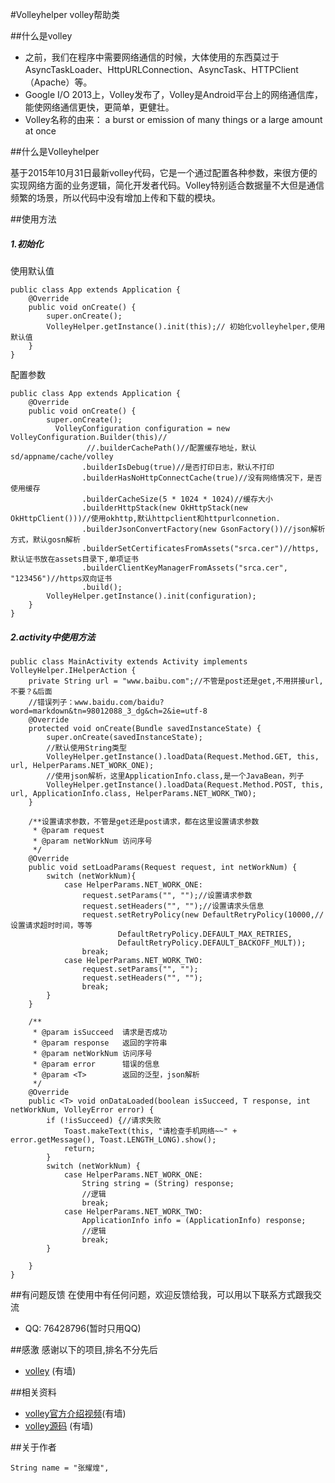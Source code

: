 #Volleyhelper
volley帮助类

##什么是volley
* 之前，我们在程序中需要网络通信的时候，大体使用的东西莫过于AsyncTaskLoader、HttpURLConnection、AsyncTask、HTTPClient（Apache）等。
* Google I/O 2013上，Volley发布了，Volley是Android平台上的网络通信库，能使网络通信更快，更简单，更健壮。
* Volley名称的由来： a burst or emission of many things or a large amount at once

##什么是Volleyhelper

基于2015年10月31日最新volley代码，它是一个通过配置各种参数，来很方便的实现网络方面的业务逻辑，简化开发者代码。Volley特别适合数据量不大但是通信频繁的场景，所以代码中没有增加上传和下载的模块。


##使用方法

##### 1.初始化
使用默认值
```
public class App extends Application {
    @Override
    public void onCreate() {
        super.onCreate();
        VolleyHelper.getInstance().init(this);// 初始化volleyhelper,使用默认值
    }
}
```
配置参数
```
public class App extends Application {
    @Override
    public void onCreate() {
        super.onCreate();
          VolleyConfiguration configuration = new VolleyConfiguration.Builder(this)//
                 //.builderCachePath()//配置缓存地址，默认sd/appname/cache/volley
                .builderIsDebug(true)//是否打印日志，默认不打印
                .builderHasNoHttpConnectCache(true)//没有网络情况下，是否使用缓存
                .builderCacheSize(5 * 1024 * 1024)//缓存大小
                .builderHttpStack(new OkHttpStack(new OkHttpClient()))//使用okhttp,默认httpclient和httpurlconnetion.
                .builderJsonConvertFactory(new GsonFactory())//json解析方式，默认gosn解析
                .builderSetCertificatesFromAssets("srca.cer")//https,默认证书放在assets目录下,单项证书
                .builderClientKeyManagerFromAssets("srca.cer", "123456")//https双向证书
                .build();
        VolleyHelper.getInstance().init(configuration);
    }
}
```
##### 2.activity中使用方法
```
public class MainActivity extends Activity implements VolleyHelper.IHelperAction {
    private String url = "www.baibu.com";//不管是post还是get,不用拼接url,不要？&后面
    //错误列子：www.baidu.com/baidu?word=markdown&tn=98012088_3_dg&ch=2&ie=utf-8
    @Override
    protected void onCreate(Bundle savedInstanceState) {
        super.onCreate(savedInstanceState);
        //默认使用String类型
        VolleyHelper.getInstance().loadData(Request.Method.GET, this, url, HelperParams.NET_WORK_ONE);
        //使用json解析，这里ApplicationInfo.class,是一个JavaBean，列子
        VolleyHelper.getInstance().loadData(Request.Method.POST, this, url, ApplicationInfo.class, HelperParams.NET_WORK_TWO);
    }

    /**设置请求参数，不管是get还是post请求，都在这里设置请求参数
     * @param request 
     * @param netWorkNum 访问序号
     */
    @Override
    public void setLoadParams(Request request, int netWorkNum) {
        switch (netWorkNum){
            case HelperParams.NET_WORK_ONE:
                request.setParams("", "");//设置请求参数
                request.setHeaders("", "");//设置请求头信息
                request.setRetryPolicy(new DefaultRetryPolicy(10000,//设置请求超时时间，等等
                        DefaultRetryPolicy.DEFAULT_MAX_RETRIES,
                        DefaultRetryPolicy.DEFAULT_BACKOFF_MULT));
                break;
            case HelperParams.NET_WORK_TWO:
                request.setParams("", "");
                request.setHeaders("", "");
                break;
        }
    }
    
    /**
     * @param isSucceed  请求是否成功
     * @param response   返回的字符串
     * @param netWorkNum 访问序号
     * @param error      错误的信息
     * @param <T>        返回的泛型，json解析
     */
    @Override
    public <T> void onDataLoaded(boolean isSucceed, T response, int netWorkNum, VolleyError error) {
        if (!isSucceed) {//请求失败
            Toast.makeText(this, "请检查手机网络~~" + error.getMessage(), Toast.LENGTH_LONG).show();
            return;
        }
        switch (netWorkNum) {
            case HelperParams.NET_WORK_ONE:
                String string = (String) response;
                //逻辑
                break;
            case HelperParams.NET_WORK_TWO:
                ApplicationInfo info = (ApplicationInfo) response;
                //逻辑
                break;
        }

    }
}
```

##有问题反馈
在使用中有任何问题，欢迎反馈给我，可以用以下联系方式跟我交流

* QQ: 76428796(暂时只用QQ)


##感激
感谢以下的项目,排名不分先后

* [volley](https://android.googlesource.com/platform/frameworks/volley) (有墙)

##相关资料

* [volley官方介绍视频](http://www.youtube.com/watch?v=yhv8l9F44qo&feature=player_embedded)(有墙)
* [volley源码](https://android.googlesource.com/platform/frameworks/volley) (有墙)


##关于作者

```
String name = "张耀煌",
  
```
